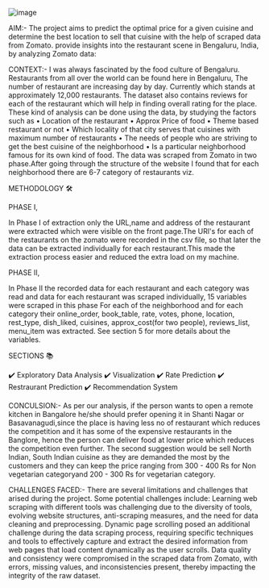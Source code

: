 ![image](https://github.com/user-attachments/assets/56c364d4-6fce-478f-ae6e-79c51204db77)

AIM:-
The project aims to predict the optimal price for a given cuisine and determine the best location to sell that cuisine with the help of scraped data from Zomato. provide insights into the restaurant scene in Bengaluru, India, by analyzing Zomato data: 

CONTEXT:-
I was always fascinated by the food culture of Bengaluru. Restaurants from all over the world can be found here in Bengaluru, The number of restaurant are increasing day by day. Currently which stands at approximately 12,000 restaurants.
The dataset also contains reviews for each of the restaurant which will help in finding overall rating for the place.
These kind of analysis can be done using the data, by studying the factors such as
• Location of the restaurant
• Approx Price of food
• Theme based restaurant or not
• Which locality of that city serves that cuisines with maximum number of restaurants
• The needs of people who are striving to get the best cuisine of the neighborhood
• Is a particular neighborhood famous for its own kind of food.
The data was scraped from Zomato in two phase.After going through the structure of the website I found that for each neighborhood there are 6-7 category of restaurants viz.

METHODOLOGY  🛠️

PHASE I,

In Phase I of extraction only the URL,name and address of the restaurant were extracted which were visible on the front page.The URl's for each of the restaurants on the zomato were recorded in the csv file,
so that later the data can be extracted individually for each restaurant.This made the extraction process easier and reduced the extra load on my machine.

PHASE II,

In Phase II the recorded data for each restaurant and each category was read and data for each restaurant was scraped individually, 15 variables were scraped in this phase For each of the neighborhood and for each category their online_order,
book_table, rate, votes, phone, location, rest_type, dish_liked, cuisines, approx_cost(for two people), reviews_list, menu_item was extracted. See section 5 for more details about the variables.

SECTIONS 📚

✔️ Exploratory Data Analysis
✔️ Visualization
✔️ Rate Prediction
✔️ Restraurant Prediction
✔️ Recommendation System

CONCULSION:-
As per our analysis, if the person wants to open a remote kitchen in Bangalore he/she should prefer opening it in Shanti Nagar or Basavanagudi,since the place is having less no of restaurant which reduces the competition and it has some of the expensive restaurants in the Banglore, hence the person can deliver food at lower price which reduces the competition even further.
The second suggestion would be sell North Indian, South Indian cuisine as they are demanded the most by the customers and they can keep the price ranging from 300 - 400 Rs for Non vegetarian categoryand 200 - 300 Rs for vegetarian category.

CHALLENGES FACED:-
There are several limitations and challenges that arised during the project. Some potential challenges include:
Learning web scraping with different tools was challenging due to the diversity of tools, evolving website structures, anti-scraping measures, and the need for data cleaning and preprocessing.
Dynamic page scrolling posed an additional challenge during the data scraping process, requiring specific techniques and tools to effectively capture and extract the desired information from web pages that load content dynamically as the user scrolls.
Data quality and consistency were compromised in the scraped data from Zomato, with errors, missing values, and inconsistencies present, thereby impacting the integrity of the raw dataset.




